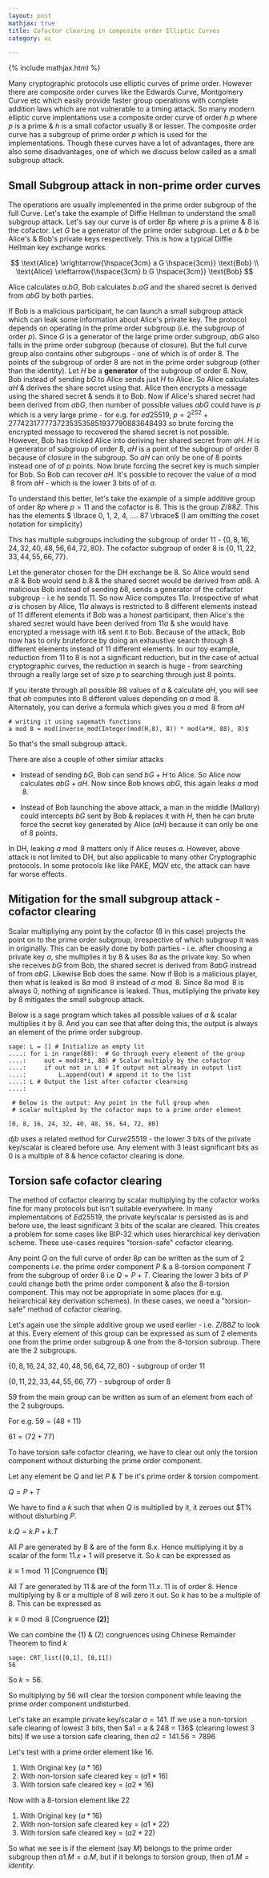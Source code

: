 ```yaml
---
layout: post
mathjax: true
title: Cofactor clearing in composite order Elliptic Curves
category: uc

---
```


{% include mathjax.html %}

Many cryptographic protocols use elliptic curves of prime order. However there are composite order curves like the Edwards Curve, Montgomery Curve etc which easily provide faster group operations with complete addition laws which are not vulnerable to a timing attack. So many modern elliptic curve implentations use a composite order curve of order $h.p$ where $p$ is a prime & $h$ is a small cofactor usually $8$ or lesser. The composite order curve has a subgroup of prime order $p$ which is used for the implementations. Though these curves have a lot of advantages, there are also some disadvantages, one of which we discuss below called as a small subgroup attack.

## Small Subgroup attack in non-prime order curves

The operations are usually implemented in the prime order subgroup of the full Curve. Let's take the example of Diffie Hellman to understand the small subgroup attack. Let's say our curve is of order $8p$ where $p$ is a prime & $8$ is the cofactor. Let $G$ be a generator of the prime order subgroup. Let $a$ & $b$ be Alice's & Bob's private keys respectively. This is how a typical Diffie Hellman key exchange works.

$$
\text{Alice} \xrightarrow{\hspace{3cm} a G \hspace{3cm}} \text{Bob} \\
\text{Alice} \xleftarrow{\hspace{3cm} b G \hspace{3cm}} \text{Bob}
$$

Alice calculates $a.bG$, Bob calculates $b.aG$ and the shared secret is derived from $abG$ by both parties.

If Bob is a malicious participant, he can launch a small subgroup attack which can leak some information about Alice's private key. The protocol depends on operating in the prime order subgroup (i.e. the subgroup of order $p$). Since $G$ is a generator of the large prime order subgroup, $abG$ also falls in the prime order subgroup (because of closure). But the full curve group also contains other subgroups - one of which is of order $8$. The points of the subgroup of order $8$ are not in the prime order subgroup (other than the identity). Let $H$ be a **generator** of the subgroup of order $8$. Now, Bob instead of sending $bG$ to Alice sends just $H$ to Alice.  So Alice calculates $aH$ & derives the share secret using that. Alice then encrypts a message using the shared secret & sends it to Bob. Now if Alice's shared secret had been derived from $abG$, then number of possible values $abG$ could have is $p$ which is a very large prime - for e.g. for $ed25519$, $p = 2^{252} + 27742317777372353535851937790883648493$ so brute forcing the encrypted message to recovered the shared secret is not possible. However, Bob has tricked Alice into deriving her shared secret from $aH$.  $H$ is a generator of subgroup of order $8$, $aH$ is a point of the subgroup of order $8$ because of closure in the subgroup. So $aH$ can only be one of $8$ points instead one of of $p$ points. Now brute forcing the secret key is much simpler for Bob. So Bob can recover $aH$. It's possible to recover the value of $a \bmod 8$ from $aH$ - which is the lower $3$ bits of of $a$.

To understand this better, let's take the example of a simple additive group of order $8p$ where $p = 11$ and the cofactor is $8$. This is the group $Z/{88Z}$. This has the elements $ \lbrace 0, 1, 2, 4, .... 87 \rbrace$ (I am omitting the coset notation for simplicity)

This has multiple subgroups including the subgroup of order $11$ - $\lbrace 0, 8, 16, 24, 32, 40, 48, 56, 64, 72, 80 \rbrace$. The cofactor subgroup of order $8$ is $\lbrace 0, 11, 22, 33, 44, 55, 66, 77 \rbrace$. 

Let the generator chosen for the DH exchange be $8$. So Alice would send $a.8$ & Bob would send $b.8$ & the shared secret would be derived from $ab8$. A malicious Bob instead of sending $b8$, sends a generator of the cofactor subgroup - i.e he sends $11$. So now Alice computes $11a$. Irrespective of what $a$ is chosen by Alice, $11a$ always is restricted to 8 different elements instead of $11$ different elements if Bob was a honest participant, then Alice's the shared secret would have been derived from $11a$ & she would have encrypted a message with it& sent it to Bob. Because of the attack, Bob now has to only bruteforce by doing an exhaustive search through $8$ different elements instead of $11$ different elements. In our toy example, reduction from $11$ to $8$ is not a significant reduction, but in the case of actual cryptographic curves, the reduction in search is huge - from searching through a really large set of size $p$ to searching through just $8$ points. 

If you iterate through all possible 88 values of $a$ & calculate $aH$, you will see that $ah$ computes into 8 different values depending on $a \bmod 8$.  
Alternately, you can derive a formula which gives you $a \bmod 8$ from $aH$
~~~
# writing it using sagemath functions
a mod 8 = mod(inverse_mod(Integer(mod(H,8), 8)) * mod(a*H, 88), 8)$ 
~~~
So that's the small subgroup attack.

There are also a couple of other similar attacks 

- Instead of sending $bG$, Bob can send $bG + H$ to Alice. So Alice now calculates $abG + aH$. Now since Bob knows $abG$, this again leaks $a \bmod 8$.

- Instead of Bob launching the above attack, a man in the middle (Mallory) could intercepts $bG$ sent by Bob & replaces it with $H$, then he can brute force the secret key generated by Alice ($aH$) because it can only be one of $8$ points.

In DH, leaking $a \bmod 8$ matters only if Alice reuses $a$. However, above attack is not limited to DH, but also applicable to many other Cryptographic protocols. In some protocols like like PAKE, MQV etc, the attack can have far worse effects.

## Mitigation for the small subgroup attack - cofactor clearing

Scalar multipliying any point by the cofactor ($8$ in this case) projects the point on to the prime order subgroup, irrespective of which subgroup it was in originally. This can be easily done by both parties - i.e. after choosing a private key $a$, she multiplies it by $8$ & uses $8a$ as the private key. So when she receives $bG$ from Bob, the shared secret is derived from $8abG$ instread of from $abG$. Likewise Bob does the same. Now if Bob is a malicious player, then what is leaked is $8a \bmod 8$ instead of $a \bmod 8$. Since $8a \bmod 8$ is always 0, nothing of significance is leaked. Thus, mutliplying the private key by $8$ mitigates the small subgroup attack.

Below is a sage program which takes all possible values of $a$ & scalar multiplies it by $8$. And you can see that after doing this, the output is always an element of the prime order subgroup. 

~~~
sage: L = [] # Initialize an empty lit
....: for i in range(88):  # Go through every element of the group
....:     out = mod(8*i, 88) # Scalar multiply by the cofactor
....:     if out not in L: # If output not already in output list 
....:         L.append(out) # append it to the list
....: L # Output the list after cofactor clearning
....:
 
 # Below is the output: Any point in the full group when 
 # scalar multipled by the cofactor maps to a prime order element

[0, 8, 16, 24, 32, 40, 48, 56, 64, 72, 80]        

~~~

$djb$ uses a related method for $Curve25519$ - the lower 3 bits of the private key/scalar is cleared before use. Any element with $3$ least significant bits as $0$ is a multiple of $8$ & hence cofactor clearing is done.

## Torsion safe cofactor clearing

The method of cofactor clearing by scalar multiplying by the cofactor works fine for many protocols but isn't suitable everywhere. In many implementations of $Ed25519$, the private key/scalar is persisted as is and before use, the least significant 3 bits of the scalar are cleared. This creates a problem for some cases like BIP-32 which uses hierarchical key derivation scheme. These use-cases requires "torsion-safe" cofactor clearing.  

Any point $Q$ on the full curve of order $8p$ can be written as the sum of 2 components i.e. the prime order component $P$ & a $8$-torsion component $T$ from the subgroup of order $8$ i.e $Q = P + T$. Clearing the lower 3 bits of $P$ could change both the prime order component & also the 8-torsion component. This may not be appropriate in some places (for e.g. heirarchical key derivation schemes). In these cases, we need a "torsion-safe" method of cofactor clearing. 

Let's again use  the simple additive group we used earlier - i.e.  $Z/{88Z}$ to look at this. 
Every element of this group can be expressed as sum of 2 elements one from the prime order subgroup & one from the $8$-torsion subroup.
There are the 2 subgroups. 

$\lbrace 0, 8, 16, 24, 32, 40, 48, 56, 64, 72, 80 \rbrace$ - subgroup of order $11$ 
 
$\lbrace 0, 11, 22, 33, 44, 55, 66, 77 \rbrace$ - subgroup of order $8$

$59$ from the main group can be written as sum of an element from each of the 2 subgroups.

For e.g. $59 = (48 + 11) % 88$

$61 = (72 + 77) % 88$

To have torsion safe cofactor clearing, we have to clear out only the torsion component without disturbing the prime order component.

Let any element be $Q$ and let $P$ & $T$ be it's prime order & torsion compoment.

$Q = P + T$

We have to find a $k$ such that when $Q$ is multiplied by it, it zeroes out $T% without disturbing $P$.

$k.Q = k.P + k.T$


All $P$ are generated by $8$ & are of the form $8.x$. Hence multiplying it by a scalar of the form $11.x + 1$ will preserve it. So $k$ can be expressed as

$k \equiv 1 \bmod 11$  [Congruence **(1)**]

All $T$ are generated by $11$ & are of the form $11.x$. $11$ is of order $8$. Hence multiplying by $8$ or a multiple of $8$ will zero it out. So $k$ has to be a multiple of $8$. This can be expressed as

$k \equiv 0 \bmod 8$ [Congruence **(2)**]

We can combine the (1) & (2) congruences using Chinese Remainder Theorem to find $k$

~~~
sage: CRT_list([0,1], [8,11])
56
~~~

So $k = 56$.

So multiplying by $56$ will clear the torsion component while leaving the prime order component undisturbed.

Let's take an example private key/scalar $a = 141$. 
If we use a non-torsion safe clearing of lowest 3 bits, then $a1 = a & 248 = 136$ (clearing lowest 3 bits)
If we use a torsion safe clearing, then $a2 = 141.56 = 7896$

Let's test with a prime order element like $16$.

1) With Original key $(a * 16) % 88 = (141 * 16)%88 = 56$
2) With non-torsion safe cleared key = $(a1 * 16)%88 = (136*16)%88 = 64$
3) With torsion safe cleared key = $(a2 * 16)%88 = (7896 * 16)%88 =56$

Now with a 8-torsion element like $22$


1) With Original key $(a * 16) % 22 = (141 * 2)%88 = 18$
2) With non-torsion safe cleared key = $(a1 * 22)%88 = (136*22)%88 = 0$
3) With torsion safe cleared key = $(a2 * 22)%88 = (7896 * 22)%88 =0$

So what we see is if the element (say $M$) belongs to the prime order subgroup then $a1.M = a.M$, but if it belongs to torsion group, then $a1.M = identity$.
